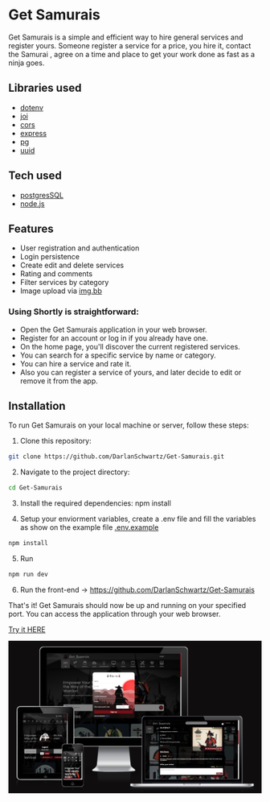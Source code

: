 # Get Samurais

Get Samurais is a simple and efficient way to hire general services and register yours. Someone register a service for a price, you hire it, contact the Samurai , agree on a time and place to get your work done as fast as a ninja goes.

## Libraries used

- [dotenv](https://www.npmjs.com/package/dotenv)
- [joi](https://www.npmjs.com/package/joi)
- [cors](https://www.npmjs.com/package/cors)
- [express](https://www.npmjs.com/package/express)
- [pg](https://www.npmjs.com/package/pg)
- [uuid](https://www.npmjs.com/package/uuid)

## Tech used

- [postgresSQL](https://www.postgresql.org/)
- [node.js](https://nodejs.org/en)

## Features

- User registration and authentication
- Login persistence
- Create edit and delete services
- Rating and comments
- Filter services by category
- Image upload via [img.bb](https://imgbb.com/)

### Using Shortly is straightforward:

- Open the Get Samurais application in your web browser.
- Register for an account or log in if you already have one.
- On the home page, you'll discover the current registered services.
- You can search for a specific service by name or category.
- You can hire a service and rate it.
- Also you can register a service of yours, and later decide to edit or remove it from the app.

## Installation
To run Get Samurais on your local machine or server, follow these steps:

1. Clone this repository:
```bash 
git clone https://github.com/DarlanSchwartz/Get-Samurais.git
```
2. Navigate to the project directory:
```bash 
cd Get-Samurais
```
3. Install the required dependencies: npm install

4. Setup your enviorment variables, create a .env file and fill the variables as show on the example file [.env.example](./.env.example)

```bash 
npm install
```
5. Run

```bash 
npm run dev
```

6. Run the front-end -> https://github.com/DarlanSchwartz/Get-Samurais

That's it! Get Samurais should now be up and running on your specified port. You can access the application through your web browser.


[Try it HERE](https://get-samurais.vercel.app/)

[<img src="https://github.com/DarlanSchwartz/Get-Samurais/blob/main/public/screenshots/screenshot1.PNG?raw=true" aling="center"/>](https://get-samurais.vercel.app/)
